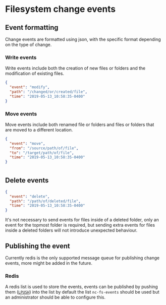 # Filesystem change events

## Event formatting

Change events are formatted using json, with the specific format depending on the type of change.

### Write events

Write events include both the creation of new files or folders and the modification of existing files.

```json
{
  "event": "modify",
  "path": "/changed/or/created/file",
  "time": "2019-05-13_10:58:35-0400"
}
```

### Move events

Move events include both renamed file or folders and files or folders that are moved to a different location.

```json
{
  "event": "move",
  "from": "/source/path/of/file",
  "to": "/target/path/of/file",
  "time": "2019-05-13_10:58:35-0400"
}
```
#
## Delete events

```json
{
  "event": "delete",
  "path": "/path/of/deleted/file",
  "time": "2019-05-13_10:58:35-0400"
}
```

It's not necessary to send events for files inside of a deleted folder, only an event for the topmost folder is required,
but sending extra events for files inside a deleted folders will not introduce unexpected behaviour.

## Publishing the event

Currently redis is the only supported message queue for publishing change events, more might be added in the future.

### Redis

A redis list is used to store the events, events can be published by pushing them ([`LPUSH`](https://redis.io/commands/lpush)) into the list
by default the list `nc-fs-events` should be used but an administrator should be able to configure this.

